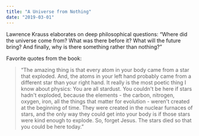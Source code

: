 ```yaml
---
title: "A Universe from Nothing"
date: "2019-03-01"
---
```


Lawrence Krauss elaborates on deep philosophical questions: “Where did the universe come from? What was there before it? What will the future bring? And finally, why is there something rather than nothing?”

Favorite quotes from the book:

> “The amazing thing is that every atom in your body came from a star that exploded. And, the atoms in your left hand probably came from a different star than your right hand. It really is the most poetic thing I know about physics: You are all stardust. You couldn't be here if stars hadn't exploded, because the elements - the carbon, nitrogen, oxygen, iron, all the things that matter for evolution - weren't created at the beginning of time. They were created in the nuclear furnaces of stars, and the only way they could get into your body is if those stars were kind enough to explode. So, forget Jesus. The stars died so that you could be here today.”
